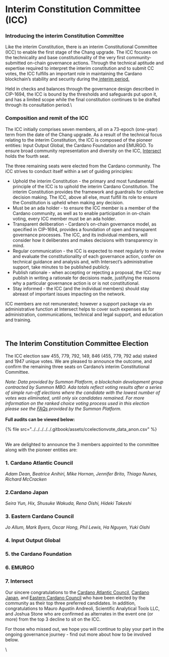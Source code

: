 # Interim Constitution Committee (ICC)

### Introducing the interim Constitution Committee

Like the interim Constitution, there is an interim Constitutional Committee (ICC) to enable the first stage of the Chang upgrade. The ICC focuses on the technicality and base constitutionality of the very first community-submitted on-chain governance actions. Through the technical aptitude and expertise required to interpret the interim constitution and to submit CC votes, the ICC fulfills an important role in maintaining the Cardano blockchain’s stability and security during the[ interim period.](https://www.intersectmbo.org/news/cardanos-governance-key-terms-and-milestones)

Held in checks and balances through the governance design described in CIP-1694, the ICC is bound by the thresholds and safeguards put upon it, and has a limited scope while the final constitution continues to be drafted through its consultation period.\


### Composition and remit of the ICC

The ICC initially comprises seven members, all on a 73-epoch (one-year) term from the date of the Chang upgrade. As a result of the technical focus relating to the interim Constitution, the ICC is composed of the pioneer entities: Input Output Global, the Cardano Foundation and EMURGO. To ensure broad community representation and diversity on the ICC, [Intersect](intersect-constitutional-council.md) holds the fourth seat.

The three remaining seats were elected from the Cardano community. The iCC strives to conduct itself within a set of guiding principles:

* Uphold the interim Constitution - the primary and most fundamental principle of the ICC is to uphold the interim Cardano Constitution. The interim Constitution provides the framework and guardrails for collective decision making. The ICC, above all else, must fulfill its role to ensure the Constitution is upheld when making any decision.
* Must be an ada holder - to ensure the ICC member is a member of the Cardano community, as well as to enable participation in on-chain voting, every ICC member must be an ada holder.
* Transparent deliberation - Cardano’s on-chain governance model, as specified in CIP-1694, provides a foundation of open and transparent governance processes. The ICC, and its individual members, will consider how it deliberates and makes decisions with transparency in mind.
* Regular communication - the ICC is expected to meet regularly to review and evaluate the constitutionality of each governance action, confer on technical guidance and analysis and, with Intersect’s administrative support, take minutes to be published publicly.
* Publish rationale - when accepting or rejecting a proposal, the ICC may publish in writing a rationale for decisions made, justifying the reasons why a particular governance action is or is not constitutional.
* Stay informed - the ICC (and the individual members) should stay abreast of important issues impacting on the network.

ICC members are not remunerated; however a support package via an administrative function at Intersect helps to cover such expenses as for administration, communications, technical and legal support, and education and training.

\
The Interim Constitution Committee Election
-------------------------------------------

The ICC election saw 455, 779, 792, 149, 846 (455, 779, 792 ada) staked and 1947 unique votes. We are pleased to announce the outcome, and confirm the remaining three seats on Cardano’s interim Constitutional Committee.

_Note: Data provided by Summon Platform, a blockchain development group contracted by Summon MBO. Ada totals reflect voting results after a series of simple run-off elections where the candidate with the lowest number of votes was eliminated, until only six candidates remained. For more information on the ranked choice voting process used in this election please see the_ [_FAQs_](https://icc-election.intersectmbo.org/faq) _provided by the Summon Platform._ \
\
**Full audits can be viewed below:**

{% file src="../../../../../.gitbook/assets/ccelectionvote_data_anon.csv" %}

\
We are delighted to announce the 3 members appointed to the committee along with the pioneer entities are:

### **1. Cardano Atlantic Council**

_Adam Dean, Beatrice Anihiri, Mike Hornan, Jennifer Brito, Thiago Nunes, Richard McCracken_

### 2.**Cardano Japan**

_Seira Yun, Hix, Shusuke Wakuda, Rena Oishi, Hideki Takeshi_

### **3. Eastern Cardano Council**

_Jo Allum, Mark Byers, Oscar Hong, Phil Lewis, Ha Nguyen, Yuki Oishi_

### 4. Input Output Global

### 5. the Cardano Foundation

### 6. EMURGO

### 7. Intersect

Our sincere congratulations to the [Cardano Atlantic Council](https://intersect.gitbook.io/2024-constitutional-committee-members-election/candidates/the-cardano-atlantic-council), [Cardano Japan](https://intersect.gitbook.io/2024-constitutional-committee-members-election/candidates/cardano-japan), and [Eastern Cardano Council](https://app.gitbook.com/o/Prbm1mtkwSsGWSvG1Bfd/s/LQX9Yzpr2CgxQjPsjkZf/candidates/eastern-cardano-council) who have been elected by the community as their top three preferred candidates. In addition, congratulations to Mauro Agustín Andreoli, Scientific Analytical Tools LLC, and Joshua Stone who are confirmed as alternates in the event one (or more) from the top 3 decline to sit on the ICC.

For those who missed out, we hope you will continue to play your part in the ongoing governance journey - find out more about how to be involved below.

\

